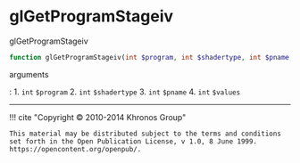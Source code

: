 # glGetProgramStageiv
glGetProgramStageiv

```php
function glGetProgramStageiv(int $program, int $shadertype, int $pname, int &$values) : void
```



arguments

:    1. `int` `$program` 
    2. `int` `$shadertype` 
    3. `int` `$pname` 
    4. `int` `$values` 



---
     

!!! cite "Copyright © 2010-2014 Khronos Group"

    This material may be distributed subject to the terms and conditions set forth in the Open Publication License, v 1.0, 8 June 1999. https://opencontent.org/openpub/.